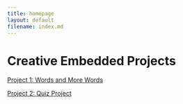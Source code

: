 ```yaml
---
title: homepage
layout: default
filename: index.md
--- 
```


# Creative Embedded Projects

[Project 1: Words and More Words](../installation_1)

[Project 2: Quiz Project](./_posts/project_2.md)
